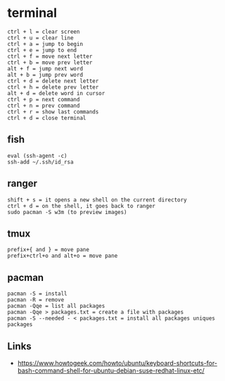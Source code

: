# terminal

```
ctrl + l = clear screen
ctrl + u = clear line
ctrl + a = jump to begin
ctrl + e = jump to end
ctrl + f = move next letter
ctrl + b = move prev letter
alt + f = jump next word
alt + b = jump prev word
ctrl + d = delete next letter
ctrl + h = delete prev letter
alt + d = delete word in cursor
ctrl + p = next command
ctrl + n = prev command
ctrl + r = show last commands
ctrl + d = close terminal
```

## fish
```
eval (ssh-agent -c)
ssh-add ~/.ssh/id_rsa
```

## ranger

```
shift + s = it opens a new shell on the current directory
ctrl + d = on the shell, it goes back to ranger
sudo pacman -S w3m (to preview images)
```

## tmux
```
prefix+{ and } = move pane
prefix+ctrl+o and alt+o = move pane
```

## pacman
```
pacman -S = install
pacman -R = remove
pacman -Qqe = list all packages
pacman -Qqe > packages.txt = create a file with packages
pacman -S --needed - < packages.txt = install all packages uniques packages
```

## Links

- https://www.howtogeek.com/howto/ubuntu/keyboard-shortcuts-for-bash-command-shell-for-ubuntu-debian-suse-redhat-linux-etc/
